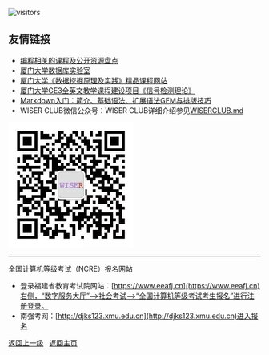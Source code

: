 ![visitors](https://visitor-badge.glitch.me/badge?page_id=rogerchenfz/XMU-Helper/tree/main/%E5%AD%A6%E4%B9%A0%E8%B5%84%E6%96%99/%E7%BC%96%E7%A8%8B%E7%9B%B8%E5%85%B3)

## 友情链接

- [编程相关的课程及公开资源盘点](https://zhuanlan.zhihu.com/p/296928345)
- [厦门大学数据库实验室](http://dblab.xmu.edu.cn/)
- [厦门大学《数据挖掘原理及实践》精品课程网站](http://mirel.xmu.edu.cn/course/DM/)
- [厦门大学GE3全英文教学课程建设项目《信号检测理论》](http://mirel.xmu.edu.cn/course/SPD/)
- [Markdown入门：简介、基础语法、扩展语法GFM与排版技巧](https://zhuanlan.zhihu.com/p/261016461)
- WISER CLUB微信公众号：WISER CLUB详细介绍参见[WISERCLUB.md](https://github.com/rogerchenfz/XMU-Helper/blob/main/%E5%AD%A6%E4%B9%A0%E8%B5%84%E6%96%99/%E7%BC%96%E7%A8%8B%E7%9B%B8%E5%85%B3/WISERCLUB.md)

<img src="WISERCLUB微信公众号二维码.jpeg" width = "250" height = "250" alt="WISERCLUB微信公众号二维码" />

---

全国计算机等级考试（NCRE）报名网站
- 登录福建省教育考试院网站：[https://www.eeafj.cn](https://www.eeafj.cn)右侧，“数字服务大厅”—>社会考试—>“全国计算机等级考试考生报名”进行注册登录。  
- 南强考网：[http://djks123.xmu.edu.cn](http://djks123.xmu.edu.cn)进入报名

[返回上一级](https://github.com/XMU-Helper/home/tree/main/%E5%AD%A6%E4%B9%A0%E8%B5%84%E6%96%99) &nbsp; [返回主页](https://github.com/XMU-Helper/home)
